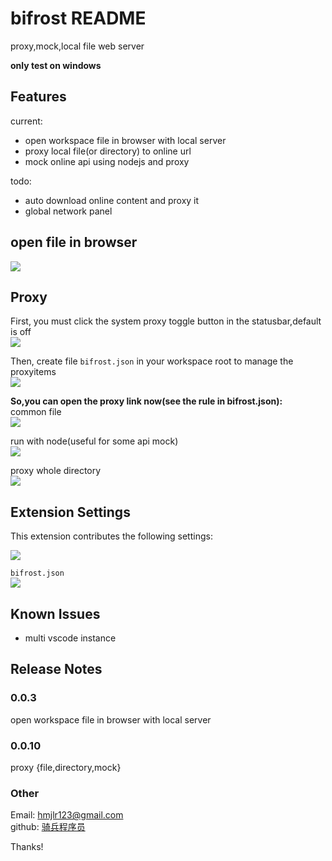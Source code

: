 # bifrost README

proxy,mock,local file web server

**only test on windows**

## Features

current:
* open workspace file in browser with local server
* proxy local file(or directory) to online url
* mock online api using nodejs and proxy

todo:
* auto download online content and proxy it
* global network panel

## open file in browser
![](http://7ximoo.com1.z0.glb.clouddn.com/a7mcesxa39olmc362cjo7it4nd.png)

## Proxy

First, you must click the system proxy toggle button in the statusbar,default is off  
![](http://7ximoo.com1.z0.glb.clouddn.com/06c57b0450g7r4ntddrpezjv2t.png)  


Then, create file `bifrost.json` in your workspace root to manage the proxyitems  
![](http://7ximoo.com1.z0.glb.clouddn.com/yhzk3au0paw6oncmwc7dmjvgc7.png)


**So,you can open the proxy link now(see the rule in bifrost.json):**  
common file  
![](http://7ximoo.com1.z0.glb.clouddn.com/6235szvlgrgrp5nx64bcqoo2mx.png)

run with node(useful for some api mock)  
![](http://7ximoo.com1.z0.glb.clouddn.com/y029m8bkjw34bbhtmiup669don.png)

proxy whole directory  
![](http://7ximoo.com1.z0.glb.clouddn.com/v32whau9x9z1ip0q2xm2lp3cy2.png)


## Extension Settings

This extension contributes the following settings:

![](http://7ximoo.com1.z0.glb.clouddn.com/itdpt479l3yuvqu0tok6yy8f72.png)


`bifrost.json`  
![](http://7ximoo.com1.z0.glb.clouddn.com/c471hzur34nrvbjo90ipk5d0a4.png)


## Known Issues

* multi vscode instance


## Release Notes




### 0.0.3

 open workspace file in browser with local server

### 0.0.10

 proxy {file,directory,mock}

### Other

Email: hmjlr123@gmail.com  
github: [骑兵程序员](https://github.com/benqy/Bifrost)



Thanks!
